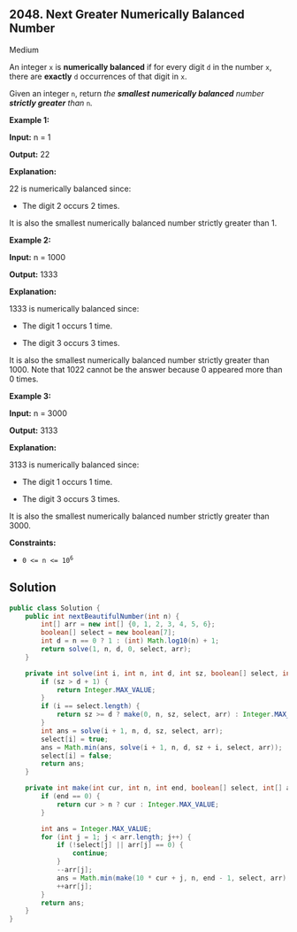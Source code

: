 ## 2048\. Next Greater Numerically Balanced Number

Medium

An integer `x` is **numerically balanced** if for every digit `d` in the number `x`, there are **exactly** `d` occurrences of that digit in `x`.

Given an integer `n`, return _the **smallest numerically balanced** number **strictly greater** than_ `n`_._

**Example 1:**

**Input:** n = 1

**Output:** 22

**Explanation:** 

22 is numerically balanced since: 

- The digit 2 occurs 2 times. 
  
It is also the smallest numerically balanced number strictly greater than 1.

**Example 2:**

**Input:** n = 1000

**Output:** 1333

**Explanation:** 

1333 is numerically balanced since:

- The digit 1 occurs 1 time. 

- The digit 3 occurs 3 times. 
  
It is also the smallest numerically balanced number strictly greater than 1000. Note that 1022 cannot be the answer because 0 appeared more than 0 times.

**Example 3:**

**Input:** n = 3000

**Output:** 3133

**Explanation:** 

3133 is numerically balanced since: 

- The digit 1 occurs 1 time. 

- The digit 3 occurs 3 times. 
  
It is also the smallest numerically balanced number strictly greater than 3000.

**Constraints:**

*   <code>0 <= n <= 10<sup>6</sup></code>

## Solution

```java
public class Solution {
    public int nextBeautifulNumber(int n) {
        int[] arr = new int[] {0, 1, 2, 3, 4, 5, 6};
        boolean[] select = new boolean[7];
        int d = n == 0 ? 1 : (int) Math.log10(n) + 1;
        return solve(1, n, d, 0, select, arr);
    }

    private int solve(int i, int n, int d, int sz, boolean[] select, int[] arr) {
        if (sz > d + 1) {
            return Integer.MAX_VALUE;
        }
        if (i == select.length) {
            return sz >= d ? make(0, n, sz, select, arr) : Integer.MAX_VALUE;
        }
        int ans = solve(i + 1, n, d, sz, select, arr);
        select[i] = true;
        ans = Math.min(ans, solve(i + 1, n, d, sz + i, select, arr));
        select[i] = false;
        return ans;
    }

    private int make(int cur, int n, int end, boolean[] select, int[] arr) {
        if (end == 0) {
            return cur > n ? cur : Integer.MAX_VALUE;
        }

        int ans = Integer.MAX_VALUE;
        for (int j = 1; j < arr.length; j++) {
            if (!select[j] || arr[j] == 0) {
                continue;
            }
            --arr[j];
            ans = Math.min(make(10 * cur + j, n, end - 1, select, arr), ans);
            ++arr[j];
        }
        return ans;
    }
}
```
